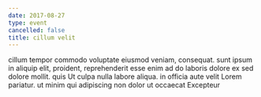 ```yaml
---
date: 2017-08-27
type: event
cancelled: false
title: cillum velit
---
```

cillum tempor commodo voluptate eiusmod veniam, consequat. sunt ipsum in aliquip elit, proident, reprehenderit esse enim ad do laboris dolore ex sed dolore mollit. quis Ut culpa nulla labore aliqua. in officia aute velit Lorem pariatur. ut minim qui adipiscing non dolor ut occaecat Excepteur